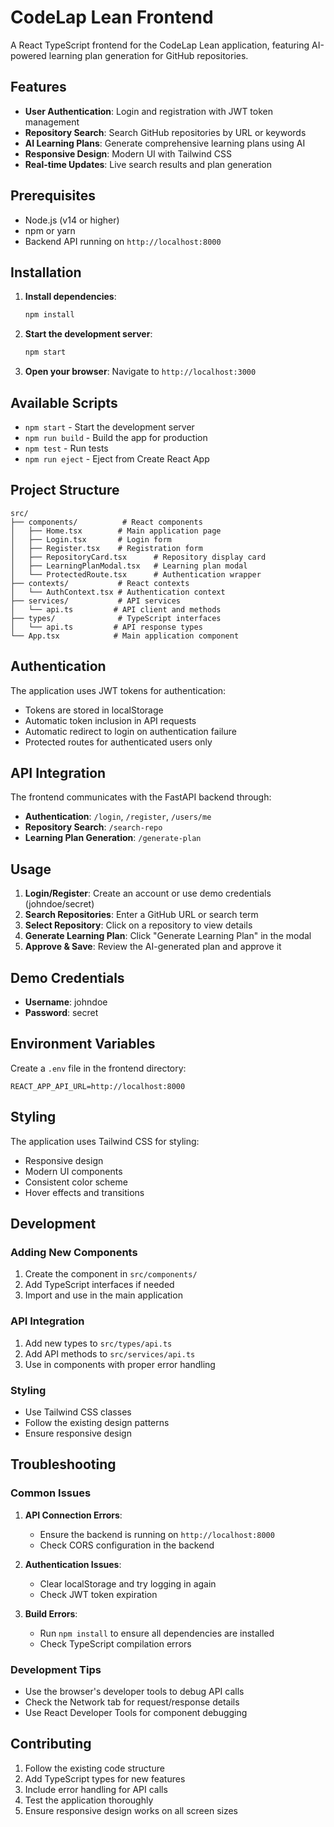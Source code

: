 # CodeLap Lean Frontend

A React TypeScript frontend for the CodeLap Lean application, featuring AI-powered learning plan generation for GitHub repositories.

## Features

- **User Authentication**: Login and registration with JWT token management
- **Repository Search**: Search GitHub repositories by URL or keywords
- **AI Learning Plans**: Generate comprehensive learning plans using AI
- **Responsive Design**: Modern UI with Tailwind CSS
- **Real-time Updates**: Live search results and plan generation

## Prerequisites

- Node.js (v14 or higher)
- npm or yarn
- Backend API running on `http://localhost:8000`

## Installation

1. **Install dependencies**:
   ```bash
   npm install
   ```

2. **Start the development server**:
   ```bash
   npm start
   ```

3. **Open your browser**:
   Navigate to `http://localhost:3000`

## Available Scripts

- `npm start` - Start the development server
- `npm run build` - Build the app for production
- `npm test` - Run tests
- `npm run eject` - Eject from Create React App

## Project Structure

```
src/
├── components/          # React components
│   ├── Home.tsx        # Main application page
│   ├── Login.tsx       # Login form
│   ├── Register.tsx    # Registration form
│   ├── RepositoryCard.tsx      # Repository display card
│   ├── LearningPlanModal.tsx   # Learning plan modal
│   └── ProtectedRoute.tsx      # Authentication wrapper
├── contexts/           # React contexts
│   └── AuthContext.tsx # Authentication context
├── services/           # API services
│   └── api.ts         # API client and methods
├── types/              # TypeScript interfaces
│   └── api.ts         # API response types
└── App.tsx            # Main application component
```

## Authentication

The application uses JWT tokens for authentication:

- Tokens are stored in localStorage
- Automatic token inclusion in API requests
- Automatic redirect to login on authentication failure
- Protected routes for authenticated users only

## API Integration

The frontend communicates with the FastAPI backend through:

- **Authentication**: `/login`, `/register`, `/users/me`
- **Repository Search**: `/search-repo`
- **Learning Plan Generation**: `/generate-plan`

## Usage

1. **Login/Register**: Create an account or use demo credentials (johndoe/secret)
2. **Search Repositories**: Enter a GitHub URL or search term
3. **Select Repository**: Click on a repository to view details
4. **Generate Learning Plan**: Click "Generate Learning Plan" in the modal
5. **Approve & Save**: Review the AI-generated plan and approve it

## Demo Credentials

- **Username**: johndoe
- **Password**: secret

## Environment Variables

Create a `.env` file in the frontend directory:

```env
REACT_APP_API_URL=http://localhost:8000
```

## Styling

The application uses Tailwind CSS for styling:

- Responsive design
- Modern UI components
- Consistent color scheme
- Hover effects and transitions

## Development

### Adding New Components

1. Create the component in `src/components/`
2. Add TypeScript interfaces if needed
3. Import and use in the main application

### API Integration

1. Add new types to `src/types/api.ts`
2. Add API methods to `src/services/api.ts`
3. Use in components with proper error handling

### Styling

- Use Tailwind CSS classes
- Follow the existing design patterns
- Ensure responsive design

## Troubleshooting

### Common Issues

1. **API Connection Errors**:
   - Ensure the backend is running on `http://localhost:8000`
   - Check CORS configuration in the backend

2. **Authentication Issues**:
   - Clear localStorage and try logging in again
   - Check JWT token expiration

3. **Build Errors**:
   - Run `npm install` to ensure all dependencies are installed
   - Check TypeScript compilation errors

### Development Tips

- Use the browser's developer tools to debug API calls
- Check the Network tab for request/response details
- Use React Developer Tools for component debugging

## Contributing

1. Follow the existing code structure
2. Add TypeScript types for new features
3. Include error handling for API calls
4. Test the application thoroughly
5. Ensure responsive design works on all screen sizes
